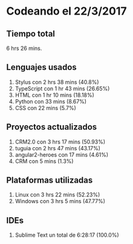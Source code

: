 # Codeando el 22/3/2017

## Tiempo total
6 hrs 26 mins.

## Lenguajes usados
1. Stylus con 2 hrs 38 mins (40.8%)
1. TypeScript con 1 hr 43 mins (26.65%)
1. HTML con 1 hr 10 mins (18.18%)
1. Python con 33 mins (8.67%)
1. CSS con 22 mins (5.7%)

## Proyectos actualizados
1. CRM2.0 con 3 hrs 17 mins (50.93%)
1. tuguia con 2 hrs 47 mins (43.17%)
1. angular2-heroes con 17 mins (4.61%)
1. CRM con 5 mins (1.3%)

## Plataformas utilizadas
1. Linux con 3 hrs 22 mins (52.23%)
1. Windows con 3 hrs 5 mins (47.77%)

## IDEs
1. Sublime Text un total de 6:28:17 (100.0%)
